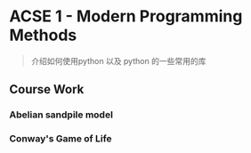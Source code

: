 # ACSE 1 - Modern Programming Methods

> 介绍如何使用python 以及 python 的一些常用的库



## Course Work

### Abelian sandpile model



### Conway's Game of Life